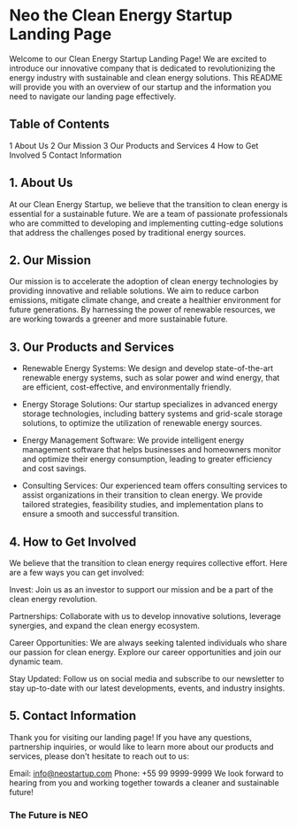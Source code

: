 # Neo the Clean Energy Startup Landing Page
Welcome to our Clean Energy Startup Landing Page! We are excited to introduce our innovative company that is dedicated to revolutionizing the energy industry with sustainable and clean energy solutions. This README will provide you with an overview of our startup and the information you need to navigate our landing page effectively.

## Table of Contents
1 About Us
2 Our Mission
3 Our Products and Services
4 How to Get Involved
5 Contact Information

## 1. About Us
At our Clean Energy Startup, we believe that the transition to clean energy is essential for a sustainable future. We are a team of passionate professionals who are committed to developing and implementing cutting-edge solutions that address the challenges posed by traditional energy sources.

## 2. Our Mission
Our mission is to accelerate the adoption of clean energy technologies by providing innovative and reliable solutions. We aim to reduce carbon emissions, mitigate climate change, and create a healthier environment for future generations. By harnessing the power of renewable resources, we are working towards a greener and more sustainable future.

## 3. Our Products and Services
* Renewable Energy Systems: We design and develop state-of-the-art renewable energy systems, such as solar power and wind energy, that are efficient, cost-effective, and environmentally friendly.

* Energy Storage Solutions: Our startup specializes in advanced energy storage technologies, including battery systems and grid-scale storage solutions, to optimize the utilization of renewable energy sources.

* Energy Management Software: We provide intelligent energy management software that helps businesses and homeowners monitor and optimize their energy consumption, leading to greater efficiency and cost savings.

* Consulting Services: Our experienced team offers consulting services to assist organizations in their transition to clean energy. We provide tailored strategies, feasibility studies, and implementation plans to ensure a smooth and successful transition.

## 4. How to Get Involved
We believe that the transition to clean energy requires collective effort. Here are a few ways you can get involved:

Invest: Join us as an investor to support our mission and be a part of the clean energy revolution.

Partnerships: Collaborate with us to develop innovative solutions, leverage synergies, and expand the clean energy ecosystem.

Career Opportunities: We are always seeking talented individuals who share our passion for clean energy. Explore our career opportunities and join our dynamic team.

Stay Updated: Follow us on social media and subscribe to our newsletter to stay up-to-date with our latest developments, events, and industry insights.

## 5. Contact Information
Thank you for visiting our landing page! If you have any questions, partnership inquiries, or would like to learn more about our products and services, please don't hesitate to reach out to us:

Email: info@neostartup.com
Phone: +55 99 9999-9999
We look forward to hearing from you and working together towards a cleaner and sustainable future!
### The Future is NEO